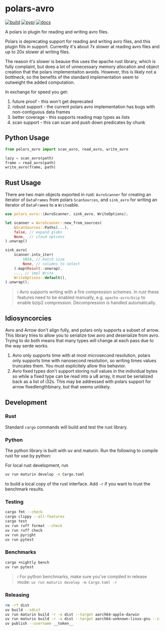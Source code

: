 # polars-avro

[![build](https://github.com/hafaio/polars-avro/actions/workflows/build.yml/badge.svg)](https://github.com/hafaio/polars-avro/actions/workflows/build.yml)
[![pypi](https://img.shields.io/pypi/v/polars-avro)](https://pypi.org/project/polars-avro/)
[![docs](https://img.shields.io/badge/api-docs-blue)](https://hafaio.github.io/polars-avro)

A polars io plugin for reading and writing avro files.

Polars is deprecating support for reading and writing avro files, and this
plugin fills in support. Currently it's about 7x slower at reading avro files
and up to 20x slower at writing files.

The reason it's slower is beause this uses the apache rust library, which is
fully complaint, but does a lot of unnecessary memory allocation and object
creation that the polars implementaiton avoids. However, this is likely not a
bottlneck, so the benefits of the standard implementation seem to outweight the
added computation.

In exchange for speed you get:

1. future proof - this won't get deprecated
2. robust support - the current polars avro implementation has bugs with non-contiguous data frames
3. better coverage - this supports reading map types as lists
4. scan support - this can scan and push down predicates by chunk

## Python Usage

```py
from polars_avro import scan_avro, read_avro, write_avro

lazy = scan_avro(path)
frame = read_avro(path)
write_avro(frame, path)
```

## Rust Usage

There are two main objects exported in rust: `AvroScanner` for creating an
iterator of `DataFrames` from polars `ScanSources`, and `sink_avro` for writing
an iterator of `DataFrame`s to a `Write`able.

```rs
use polars_avro::{AvroScanner, sink_avro, WriteOptions};

let scanner = AvroScanner::new_from_sources(
    &ScanSources::Paths(...),
    false, // expand globs
    None,  // cloud options
).unwrap()

sink_avro(
    scanner.into_iter(
        1024, // batch size
        None, // columns to select
    ).map(Result::unwrap),
    ..., // impl Write
    WriteOptions::default(),
).unwrap();
```

> ℹ️ Avro supports writing with a fire compression schemes. In
> rust these features need to be enabled manually, e.g. `apache-avro/bzip` to
> enable bzip2 compression. Decompression is handled automatically.

## Idiosyncorcies

Avro and Arrow don't align fully, and polars only supports a subset of arrow.
This library tries to allow you to serialize tow avro and deserialize from avro.
Trying to do both means that many types will change at each pass due to the way
serde works.

1. Avro only supports time with at most microsecond resolution, polars only
   supports time with nanosecond resolution, so writing times values truncates
   them. You must explicitely allow this behavior.
2. Avro fixed types don't support storing null values in the individual bytes so
   while a fixed type can be read into a u8 array, it must be serialized back as
   a list of i32s. This may be addressed with polars support for arrow
   fixedlengthbinary, but that seems unlikely.

## Development

### Rust

Standard `cargo` commands will build and test the rust library.

### Python

The python library is built with uv and maturin. Run the following to compile
rust for use by python:

For local rust development, run

```sh
uv run maturin develop -m Cargo.toml
```

to build a local copy of the rust interface. Add `-r` if you want to trust the
benchmark results.

### Testing

```sh
cargo fmt --check
cargo clippy --all-features
cargo test
uv run ruff format --check
uv run ruff check
uv run pyright
uv run pytest
```

### Benchmarks

```sh
cargo +nightly bench
uv run pytest
```

> ℹ️ For python benchmarks, make sure you've compiled in release mode: `uv run maturin develop -m Cargo.toml -r`

### Releasing

```sh
rm -rf dist
uv build --sdist
uv run maturin build -r -o dist --target aarch64-apple-darwin
uv run maturin build -r -o dist --target aarch64-unknown-linux-gnu --zig
uv publish --username __token__
```
